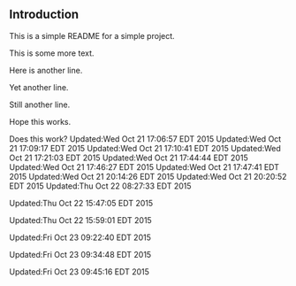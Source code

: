 ## Introduction

This is a simple README for a simple project.

This is some more text.

Here is another line.

Yet another line.

Still another line.

Hope this works.

Does this work?
Updated:Wed Oct 21 17:06:57 EDT 2015
Updated:Wed Oct 21 17:09:17 EDT 2015
Updated:Wed Oct 21 17:10:41 EDT 2015
Updated:Wed Oct 21 17:21:03 EDT 2015
Updated:Wed Oct 21 17:44:44 EDT 2015
Updated:Wed Oct 21 17:46:27 EDT 2015
Updated:Wed Oct 21 17:47:41 EDT 2015
Updated:Wed Oct 21 20:14:26 EDT 2015
Updated:Wed Oct 21 20:20:52 EDT 2015
Updated:Thu Oct 22 08:27:33 EDT 2015

Updated:Thu Oct 22 15:47:05 EDT 2015

Updated:Thu Oct 22 15:59:01 EDT 2015

Updated:Fri Oct 23 09:22:40 EDT 2015

Updated:Fri Oct 23 09:34:48 EDT 2015

Updated:Fri Oct 23 09:45:16 EDT 2015

